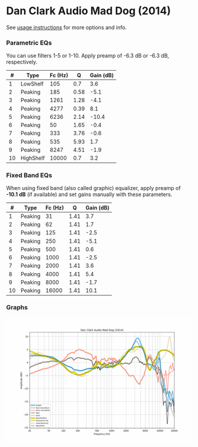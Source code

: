 # Dan Clark Audio Mad Dog (2014)
See [usage instructions](https://github.com/jaakkopasanen/AutoEq#usage) for more options and info.

### Parametric EQs
You can use filters 1-5 or 1-10. Apply preamp of -6.3 dB or -6.3 dB, respectively.

|   # | Type      |   Fc (Hz) |    Q |   Gain (dB) |
|-----|-----------|-----------|------|-------------|
|   1 | LowShelf  |       105 | 0.7  |         3.6 |
|   2 | Peaking   |       185 | 0.58 |        -5.1 |
|   3 | Peaking   |      1261 | 1.28 |        -4.1 |
|   4 | Peaking   |      4277 | 0.39 |         8.1 |
|   5 | Peaking   |      6236 | 2.14 |       -10.4 |
|   6 | Peaking   |        50 | 1.65 |        -0.4 |
|   7 | Peaking   |       333 | 3.76 |        -0.6 |
|   8 | Peaking   |       535 | 5.93 |         1.7 |
|   9 | Peaking   |      8247 | 4.51 |        -1.9 |
|  10 | HighShelf |     10000 | 0.7  |         3.2 |

### Fixed Band EQs
When using fixed band (also called graphic) equalizer, apply preamp of **-10.1 dB** (if available) and set gains manually with these parameters.

|   # | Type    |   Fc (Hz) |    Q |   Gain (dB) |
|-----|---------|-----------|------|-------------|
|   1 | Peaking |        31 | 1.41 |         3.7 |
|   2 | Peaking |        62 | 1.41 |         1.7 |
|   3 | Peaking |       125 | 1.41 |        -2.5 |
|   4 | Peaking |       250 | 1.41 |        -5.1 |
|   5 | Peaking |       500 | 1.41 |         0.6 |
|   6 | Peaking |      1000 | 1.41 |        -2.5 |
|   7 | Peaking |      2000 | 1.41 |         3.6 |
|   8 | Peaking |      4000 | 1.41 |         5.4 |
|   9 | Peaking |      8000 | 1.41 |        -1.7 |
|  10 | Peaking |     16000 | 1.41 |        10.1 |

### Graphs
![](./Dan%20Clark%20Audio%20Mad%20Dog%20(2014).png)
